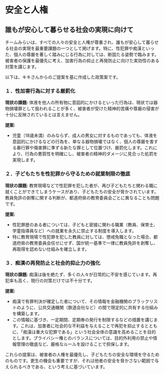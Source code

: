 # 安全と人権

## 誰もが安心して暮らせる社会の実現に向けて

チームみらいは、すべての人々の安全と人権が尊重され、誰もが安心して暮らせる社会の実現を最重要課題の一つとして掲げます。特に、性犯罪や痴漢といった、個人の尊厳を著しく踏みにじる行為に対しては、断固たる姿勢で臨みます。被害者の保護を最優先に考え、加害行為の抑止と再発防止に向けた実効性のある対策を講じます。

以下は、キキさんからのご提案を基に作成した政策案です。

### １．性加害行為に対する厳罰化

**現状の課題:**
体液を他人の所有物に意図的にかけるといった行為は、現状では器物損壊罪として扱われることが多く、被害者が受けた精神的苦痛や尊厳の侵害が十分に反映されているとは言えません。

**提案:**
- 児童（18歳未満）のみならず、成人の男女に対するものであっても、体液を意図的にかけるなどの行為を、単なる器物損壊ではなく、個人の尊厳を害する暴行罪や傷害罪に準ずる新たな罪として位置づけ、厳罰化します。これにより、行為の悪質性を明確にし、被害者の精神的ダメージに見合った処罰を実現します。

### ２．子どもたちを性犯罪から守るための就業制限の徹底

**現状の課題:**
教育現場などで性犯罪を犯した者が、再び子どもたちと関わる職に就くことができてしまうケースがあり、子どもたちの安全が脅かされています。教員免許の剥奪に関する判断が、都道府県の教育委員会ごとに異なることも問題です。

**提案:**
- 性犯罪歴のある者については、子どもと密接に関わる職業（教員、保育士、学童指導員など）への就業を永久に禁止する制度を導入します。
- 特に教育現場で性犯罪を犯した教員に対しては、懲戒免職となった場合、都道府県の教育委員会任せにせず、国が統一基準で一律に教員免許を剥奪し、再取得を認めない仕組みを確立します。

### ３．痴漢の再発防止と社会的抑止力の強化

**現状の課題:**
痴漢は後を絶たず、多くの人々が日常的に不安を感じています。再犯率も高く、現行の対策だけでは不十分です。

**提案:**
- 痴漢で有罪判決が確定した者について、その情報を金融機関のブラックリストのように、公共交通機関（鉄道会社など）の間で限定的に共有する仕組みを構築します。
- この情報に基づき、一定期間、定期券の発行を制限するなどの措置を講じます。これは、加害者に社会的な不利益を与えることで再犯を抑止するとともに、「痴漢は重大な犯罪である」という社会全体の意識を高めることを目的とします。プライバシー権とのバランスについては、目的外利用の禁止や情報管理の徹底など、厳格なルールを設けることで担保します。

これらの提案は、被害者の人権を最優先し、子どもたちの安全な環境を守るためのものです。更生の機会も重要ですが、それは他者の安全を脅かさない範囲で与えられるべきである、という考えに基づいています。